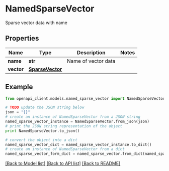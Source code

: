 # NamedSparseVector

Sparse vector data with name

## Properties
Name | Type | Description | Notes
------------ | ------------- | ------------- | -------------
**name** | **str** | Name of vector data | 
**vector** | [**SparseVector**](SparseVector.md) |  | 

## Example

```python
from openapi_client.models.named_sparse_vector import NamedSparseVector

# TODO update the JSON string below
json = "{}"
# create an instance of NamedSparseVector from a JSON string
named_sparse_vector_instance = NamedSparseVector.from_json(json)
# print the JSON string representation of the object
print NamedSparseVector.to_json()

# convert the object into a dict
named_sparse_vector_dict = named_sparse_vector_instance.to_dict()
# create an instance of NamedSparseVector from a dict
named_sparse_vector_form_dict = named_sparse_vector.from_dict(named_sparse_vector_dict)
```
[[Back to Model list]](../README.md#documentation-for-models) [[Back to API list]](../README.md#documentation-for-api-endpoints) [[Back to README]](../README.md)


